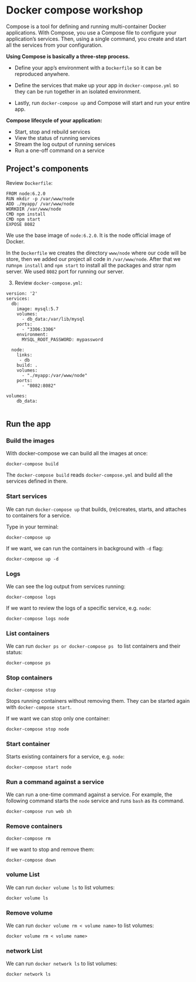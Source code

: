 # Docker compose workshop
Compose is a tool for defining and running multi-container Docker applications. With Compose, you use a Compose file to configure your application’s services. Then, using a single command, you create and start all the services from your configuration. 

**Using Compose is basically a three-step process.**

- Define your app’s environment with a `Dockerfile` so it can be reproduced anywhere.

- Define the services that make up your app in `docker-compose.yml` so they can be run together in an isolated environment.

- Lastly, run `docker-compose up` and Compose will start and run your entire app.


**Compose lifecycle of your application:**

- Start, stop and rebuild services
- View the status of running services
- Stream the log output of running services
- Run a one-off command on a service



## Project's components

Review `Dockerfile`:

```
FROM node:6.2.0
RUN mkdir -p /var/www/node
ADD ./myapp/ /var/www/node
WORKDIR /var/www/node
CMD npm install
CMD npm start
EXPOSE 8082

```

We use the base image of `node:6.2.0`. It is the node official image of Docker.

In the `Dockerfile` we creates the directory `www/node` where our code will be store, then we added our project all code in `/var/www/node`. 
After that we run`npm install` and `npm start` to install all the packages and strar npm server. We used `8082` port for running our server.  


3. Review `docker-compose.yml`:

```
version: '2'
services:
  db:
    image: mysql:5.7
    volumes:
      - db_data:/var/lib/mysql
    ports:
      - "3306:3306"
    environment:
      MYSQL_ROOT_PASSWORD: mypassword

  node:
    links:
     - db
    build: .
    volumes:
      - "./myapp:/var/www/node"
    ports:
      - "8082:8082"

volumes:
    db_data:
  
```

## Run the app

### Build the images

With docker-compose we can build all the images at once:
```
docker-compose build
```
The `docker-compose build` reads `docker-compose.yml` and build all the services defined in there.


### Start services

We can run `docker-compose up` that builds, (re)creates, starts, and attaches to containers for a service. 

Type in your terminal: 

```
docker-compose up
```

If we want, we can run the containers in background with `-d` flag:
```
docker-compose up -d

```



### Logs

We can see the log output from services running:
```
docker-compose logs
```

If we want to review the logs of a specific service, e.g. `node`:
```
docker-compose logs node
```

### List containers

We can run `docker ps or docker-compose ps ` to list containers and their status:
```
docker-compose ps
```

### Stop containers

```
docker-compose stop 
```

Stops running containers without removing them. They can be started again with `docker-compose start`.


If we want we can stop only one container:
```
docker-compose stop node
```

### Start container

Starts existing containers for a service, e.g. `node`:
```
docker-compose start node
```

### Run a command against a service
We can run a one-time command against a service. For example, the following command starts the `node` service and runs `bash` as its command.
```
docker-compose run web sh
```

### Remove containers
```
docker-compose rm
```

If we want to stop and remove them:

```
docker-compose down
```


### volume List 

We can run `docker volume ls` to list volumes:
```
docker volume ls
```
### Remove volume 

We can run `docker volume rm < volume name>` to list volumes:
```
docker volume rm < volume name>
```
### network List 

We can run `docker network ls` to list volumes:
```
docker network ls
```
